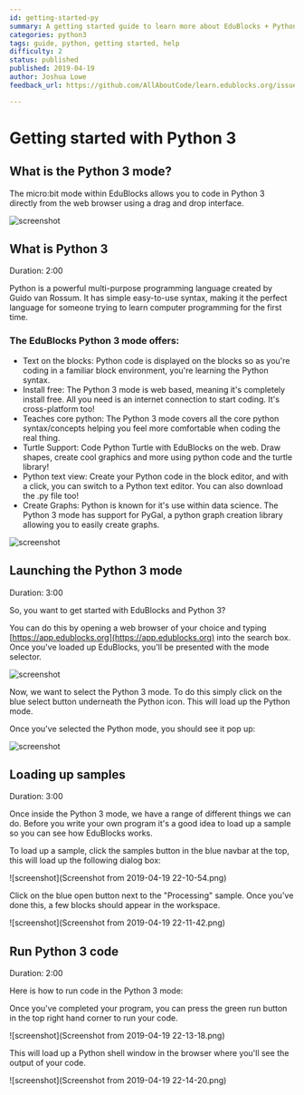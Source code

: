 ```yaml
---
id: getting-started-py
summary: A getting started guide to learn more about EduBlocks + Python 3.
categories: python3
tags: guide, python, getting started, help
difficulty: 2
status: published
published: 2019-04-19
author: Joshua Lowe
feedback_url: https://github.com/AllAboutCode/learn.edublocks.org/issues

---
```


# Getting started with Python 3

## What is the Python 3 mode?

The micro:bit mode within EduBlocks allows you to code in Python 3 directly from the web browser using a drag and drop interface. 

![screenshot](https://learn.edublocks.org/src/codelabs/turtle-spiral/img/3b3f53b69e591188.png)

## What is Python 3
Duration: 2:00

Python is a powerful multi-purpose programming language created by Guido van Rossum.
It has simple easy-to-use syntax, making it the perfect language for someone trying to learn computer programming for the first time.

### The EduBlocks Python 3 mode offers:

* Text on the blocks: Python code is displayed on the blocks so as you're coding in a familiar block environment, you're learning the Python syntax.
* Install free: The Python 3 mode is web based, meaning it's completely install free. All you need is an internet connection to start coding. It's cross-platform too!
* Teaches core python: The Python 3 mode covers all the core python syntax/concepts helping you feel more comfortable when coding the real thing.
* Turtle Support: Code Python Turtle with EduBlocks on the web. Draw shapes, create cool graphics and more using python code and the turtle library!
* Python text view: Create your Python code in the block editor, and with a click, you can switch to a Python text editor. You can also download the .py file too!
* Create Graphs: Python is known for it's use within data science. The Python 3 mode has support for PyGal, a python graph creation library allowing you to easily create graphs.

![screenshot](https://content.techgig.com/thumb/msid-67886887,width-860,resizemode-4/How-Developers-use-Python-Programming-Language.jpg?50999)

## Launching the Python 3 mode
Duration: 3:00

So, you want to get started with EduBlocks and Python 3? 

You can do this by opening a web browser of your choice and typing [https://app.edublocks.org](https://app.edublocks.org) into the search box. Once you've loaded up EduBlocks, you'll be presented with the mode selector. 

![screenshot](https://i.ibb.co/tQ0JcTz/Screenshot-2019-04-14-edublocks.png)

Now, we want to select the Python 3 mode. To do this simply click on the blue select button underneath the Python icon. This will load up the Python mode.

Once you've selected the Python mode, you should see it pop up:

![screenshot](https://learn.edublocks.org/src/codelabs/turtle-spiral/img/3b3f53b69e591188.png)

## Loading up samples
Duration: 3:00

Once inside the Python 3 mode, we have a range of different things we can do. Before you write your own program it's a good idea to load up a sample so you can see how EduBlocks works.

To load up a sample, click the samples button in the blue navbar at the top, this will load up the following dialog box: 

![screenshot](Screenshot from 2019-04-19 22-10-54.png)

Click on the blue open button next to the "Processing" sample. 
Once you've done this, a few blocks should appear in the workspace.

![screenshot](Screenshot from 2019-04-19 22-11-42.png)

## Run Python 3 code
Duration: 2:00

Here is how to run code in the Python 3 mode:

Once you've completed your program, you can press the green run button in the top right hand corner to run your code.

![screenshot](Screenshot from 2019-04-19 22-13-18.png)

This will load up a Python shell window in the browser where you'll see the output of your code.

![screenshot](Screenshot from 2019-04-19 22-14-20.png)
